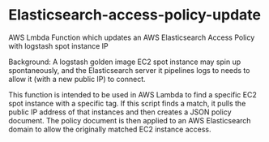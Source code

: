 # Elasticsearch-access-policy-update
AWS Lmbda Function which updates an AWS Elasticsearch Access Policy with logstash spot instance IP

Background: A logstash golden image EC2 spot instance may spin up
spontaneously, and the Elasticsearch server it pipelines logs to needs
to allow it (with a new public IP) to connect.

This function is intended to be used in AWS Lambda to find a specific EC2
spot instance with a specific tag. If this script finds a match, it pulls
the public IP address of that instances and then creates a JSON policy
document. The policy document is then applied to an AWS Elasticsearch domain
to allow the originally matched EC2 instance access.
